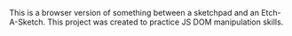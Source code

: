 This is a browser version of something between a sketchpad and an Etch-A-Sketch. This project was created to practice JS DOM manipulation skills.